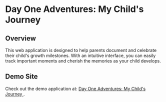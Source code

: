 # Day One Adventures: My Child's Journey

## Overview

This web application is designed to help parents document and celebrate their child's growth milestones. With an intuitive interface, you can easily track important moments and cherish the memories as your child develops.

## Demo Site

Check out the demo application at: [Day One Adventures: My Child's Journey
](https://skycat315.github.io/child-journey/).
